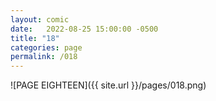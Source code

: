 ```yaml
---
layout: comic
date:   2022-08-25 15:00:00 -0500
title: "18"
categories: page
permalink: /018
---
```

![PAGE EIGHTEEN]({{ site.url }}/pages/018.png)
